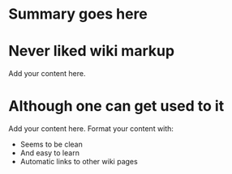 # Summary goes here

# Never liked wiki markup #

Add your content here.


# Although one can get used to it #

Add your content here.  Format your content with:
  * Seems to be clean
  * And easy to learn
  * Automatic links to other wiki pages